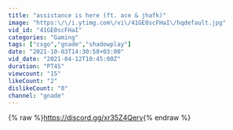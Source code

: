 ```yaml
---
title: "assistance is here (ft. ace & jhafk)"
image: "https:\/\/i.ytimg.com\/vi\/41GE0scFHaI\/hqdefault.jpg"
vid_id: "41GE0scFHaI"
categories: "Gaming"
tags: ["csgo","gnade","shadowplay"]
date: "2021-10-03T14:30:58+03:00"
vid_date: "2021-04-12T10:45:00Z"
duration: "PT4S"
viewcount: "15"
likeCount: "2"
dislikeCount: "0"
channel: "gnade"
---
```

{% raw %}<a rel="nofollow" target="blank" href="https://discord.gg/xr35Z4Qerv">https://discord.gg/xr35Z4Qerv</a>{% endraw %}
